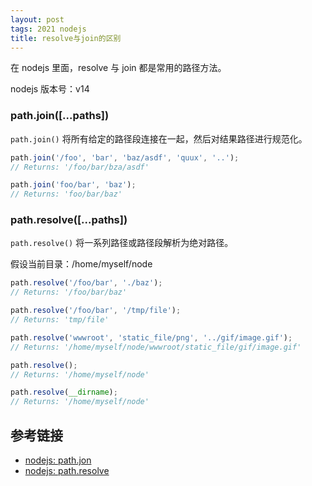 ```yaml
---
layout: post
tags: 2021 nodejs 
title: resolve与join的区别 
---
```

在 nodejs 里面，resolve 与 join 都是常用的路径方法。

nodejs 版本号：v14

### path.join([...paths])
`path.join()` 将所有给定的路径段连接在一起，然后对结果路径进行规范化。

```js
path.join('/foo', 'bar', 'baz/asdf', 'quux', '..');
// Returns: '/foo/bar/bza/asdf'

path.join('foo/bar', 'baz');
// Returns: 'foo/bar/baz'
```

### path.resolve([...paths])
`path.resolve()` 将一系列路径或路径段解析为绝对路径。

假设当前目录：/home/myself/node
```js
path.resolve('/foo/bar', './baz');
// Returns: '/foo/bar/baz'

path.resolve('/foo/bar', '/tmp/file');
// Returns: 'tmp/file'

path.resolve('wwwroot', 'static_file/png', '../gif/image.gif');
// Returns: '/home/myself/node/wwwroot/static_file/gif/image.gif'

path.resolve();
// Returns: '/home/myself/node'

path.resolve(__dirname);
// Returns: '/home/myself/node'
```

## 参考链接
- [nodejs: path.jon](https://nodejs.org/dist/latest-v14.x/docs/api/path.html#path_path_join_paths)
- [nodejs: path.resolve](https://nodejs.org/dist/latest-v14.x/docs/api/path.html#path_path_resolve_paths)